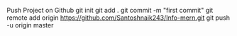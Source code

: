 Push Project on Github
git init
git add .
 git commit -m "first commit"
 git remote add origin https://github.com/Santoshnaik243/Info-mern.git
 git push -u origin master

